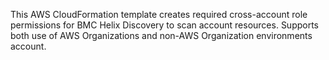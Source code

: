 This AWS CloudFormation template creates required cross-account role permissions for BMC Helix Discovery to scan account resources. 
Supports both use of AWS Organizations and non-AWS Organization environments account.

